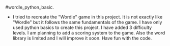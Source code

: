 #wordle_python_basic. 
- I tried to recreate the "Wordle" game in this project.
It is not exactly like "Wordle" but it follows the same fundamentals of the game.
I have only used python basics to create this project.
I have added 3 difficulty levels.
I am planning to add a scoring system to the game.
Also the word library is limited and I will improve it soon.
Have fun with the code.
